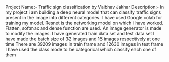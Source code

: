 Project Name:- Traffic sign classification by Vaibhav Jakhar
Description:- In my project i am building a deep neural model that can classify traffic signs present in the image into different categories.
I have used Google colab for training my model.
Resnet is the networking model on which i have worked.
Flatten, softmax and dense function are used.
An image generator is made to modify the images.
I have generated train data set and test data set
I have made the batch size of 32 images and 16 images respectively at one time 
There are 39209 images in train frame and 12630 images in test frame
I have used the class mode to be categorical which classify each one of them
